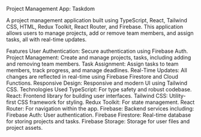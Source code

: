 Project Management App: Taskdom

A project management application built using TypeScript, React, Tailwind CSS, HTML, Redux Toolkit, React Router, and Firebase. This application allows users to manage projects, add or remove team members, and assign tasks, all with real-time updates.

Features
User Authentication: Secure authentication using Firebase Auth.
Project Management: Create and manage projects, tasks, including adding and removing team members.
Task Assignment: Assign tasks to team members, track progress, and manage deadlines.
Real-Time Updates: All changes are reflected in real-time using Firebase Firestore and Cloud Functions.
Responsive Design: Responsive and modern UI using Tailwind CSS.
Technologies Used
TypeScript: For type safety and robust codebase.
React: Frontend library for building user interfaces.
Tailwind CSS: Utility-first CSS framework for styling.
Redux Toolkit: For state management.
React Router: For navigation within the app.
Firebase: Backend services including:
Firebase Auth: User authentication.
Firebase Firestore: Real-time database for storing projects and tasks.
Firebase Storage: Storage for user files and project assets.
